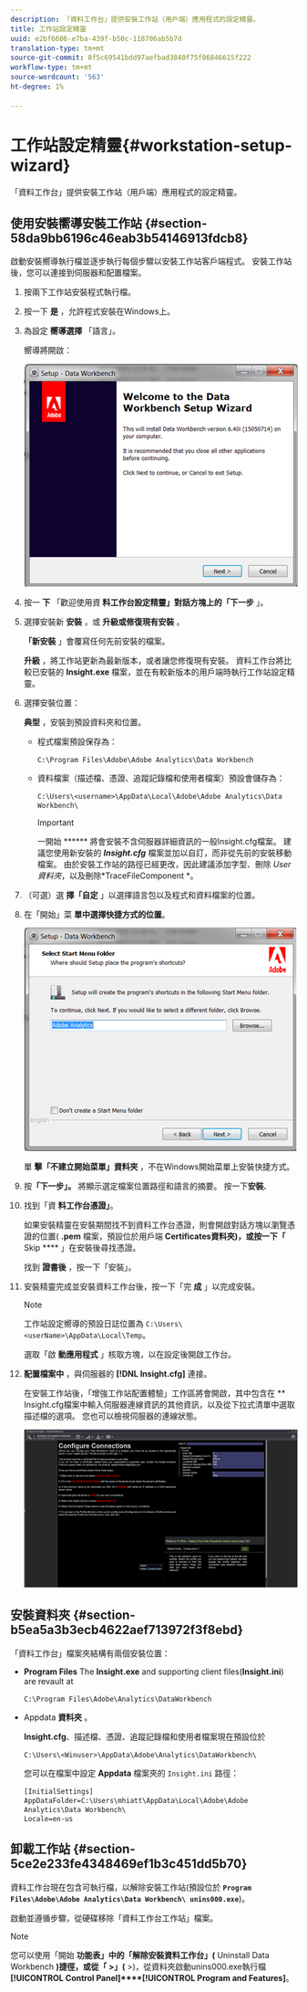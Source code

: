 ```yaml
---
description: 「資料工作台」提供安裝工作站（用戶端）應用程式的設定精靈。
title: 工作站設定精靈
uuid: e2bf6606-e7ba-439f-b50c-118706ab5b7d
translation-type: tm+mt
source-git-commit: 8f5c69541bdd97aefbad3840f75f06846615f222
workflow-type: tm+mt
source-wordcount: '563'
ht-degree: 1%

---
```



# 工作站設定精靈{#workstation-setup-wizard}

「資料工作台」提供安裝工作站（用戶端）應用程式的設定精靈。

## 使用安裝嚮導安裝工作站 {#section-58da9bb6196c46eab3b54146913fdcb8}

啟動安裝嚮導執行檔並逐步執行每個步驟以安裝工作站客戶端程式。 安裝工作站後，您可以連接到伺服器和配置檔案。

1. 按兩下工作站安裝程式執行檔。
1. 按一下 **是** ，允許程式安裝在Windows上。
1. 為設定 **嚮導選擇** 「語言」。

   嚮導將開啟：

   ![](assets/6_4_workstation_wizard.png)

1. 按一 **下** 「歡迎使用資 **料工作台設定精靈」對話方塊上的「下一步** 」。

1. 選擇安裝新 **安裝** ，或 **升級或修復現有安裝** 。

   **「新安裝** 」會覆寫任何先前安裝的檔案。

   **升級** ，將工作站更新為最新版本，或者讓您修復現有安裝。 資料工作台將比較已安裝的 **Insight.exe** 檔案，並在有較新版本的用戶端時執行工作站設定精靈。

1. 選擇安裝位置：

   **典型** ，安裝到預設資料夾和位置。

   * 程式檔案預設保存為：

      ```
      C:\Program Files\Adobe\Adobe Analytics\Data Workbench
      ```

   * 資料檔案（描述檔、憑證、追蹤記錄檔和使用者檔案）預設會儲存為：

      ```
      C:\Users\<username>\AppData\Local\Adobe\Adobe Analytics\Data Workbench\
      ```

      >[!IMPORTANT]
      >
      >一開始 ****** 將會安裝不含伺服器詳細資訊的一般Insight.cfg檔案。 建議您使用新安裝的 ***Insight.cfg*** 檔案並加以自訂，而非從先前的安裝移動檔案。 由於安裝工作站的路徑已經更改，因此建議添加字型、刪除 *User資料夾*，以及刪除*TraceFileComponent *。

1. （可選）選 **擇「自定** 」以選擇語言包以及程式和資料檔案的位置。
1. 在「開始」菜 **單中選擇快捷方式的位置**。

   ![](assets/6_4_workstation_wizard_folder.png)

   單 **擊「不建立開始菜單」資料夾** ，不在Windows開始菜單上安裝快捷方式。

1. 按&#x200B;**「下一步」。** 將顯示選定檔案位置路徑和語言的摘要。 按一下&#x200B;**安裝.**

1. 找到「資 **料工作台憑證」**。

   如果安裝精靈在安裝期間找不到資料工作台憑證，則會開啟對話方塊以瀏覽憑證的位置( **.pem** 檔案，預設位於用戶端 **Certificates資料夾)，或按一下「** Skip **** 」在安裝後尋找憑證。

   找到 **證書後** ，按一下「安裝」。

1. 安裝精靈完成並安裝資料工作台後，按一下「完 **成** 」以完成安裝。

   >[!NOTE]
   >
   >工作站設定嚮導的預設日誌位置為 `C:\Users\<userName>\AppData\Local\Temp`。

   選取「啟 **動應用程式** 」核取方塊，以在設定後開啟工作台。

1. **配置檔案中** ，與伺服器的 **[!DNL Insight.cfg]** 連接。

   在安裝工作站後，「增強工作站配置體驗」工作區將會開啟，其中包含在 [](/help/home/c-get-started/c-insght-config-param.md)** Insight.cfg檔案中輸入伺服器連線資訊的其他資訊，以及從下拉式清單中選取描述檔的選項。 您也可以檢視伺服器的連線狀態。

   ![](assets/6_4_workstation_install_conf_conn.png)

## 安裝資料夾 {#section-b5ea5a3b3ecb4622aef713972f3f8ebd}

「資料工作台」檔案夾結構有兩個安裝位置：

* **Program Files** The **Insight.exe** and supporting client files(**Insight.ini**) are revault at

   ```
   C:\Program Files\Adobe\Analytics\DataWorkbench
   ```

* Appdata **資料夾** 。

   **Insight.cfg**、描述檔、憑證、追蹤記錄檔和使用者檔案現在預設位於

   ```
   C:\Users\<Winuser>\AppData\Adobe\Analytics\DataWorkbench\ 
   ```

   您可以在檔案中設定 **Appdata** 檔案夾的 `Insight.ini` 路徑：

   ```
   [InitialSettings] 
   AppDataFolder=C:\Users\mhiatt\AppData\Local\Adobe\Adobe Analytics\Data Workbench\ 
   Locale=en-us
   ```

## 卸載工作站 {#section-5ce2e233fe4348469ef1b3c451dd5b70}

資料工作台現在包含可執行檔，以解除安裝工作站(預設位於 **`Program Files\Adobe\Adobe Analytics\Data Workbench\ unins000.exe`**)。

啟動並遵循步驟，從硬碟移除「資料工作台工作站」檔案。

>[!NOTE]
>
>您可以使用「開始 **功能表」中的「解除安裝資料工作台」(** Uninstall Data Workbench **)捷徑，或從「 >」(** >)，從資料夾啟動unins000.exe執行檔 **[!UICONTROL Control Panel]****[!UICONTROL Program and Features]**。
